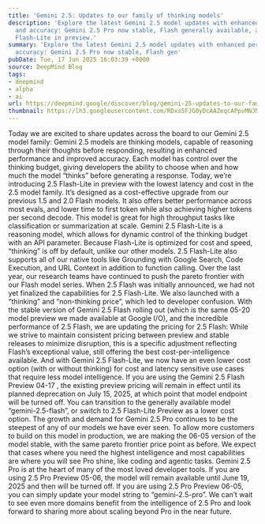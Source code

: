 ```yaml
---
title: 'Gemini 2.5: Updates to our family of thinking models'
description: 'Explore the latest Gemini 2.5 model updates with enhanced performance
  and accuracy: Gemini 2.5 Pro now stable, Flash generally available, and the new
  Flash-Lite in preview.'
summary: 'Explore the latest Gemini 2.5 model updates with enhanced performance and
  accuracy: Gemini 2.5 Pro now stable, Flash gen'
pubDate: Tue, 17 Jun 2025 16:03:39 +0000
source: DeepMind Blog
tags:
- deepmind
- alpha
- ai
url: https://deepmind.google/discover/blog/gemini-25-updates-to-our-family-of-thinking-models/
thumbnail: https://lh3.googleusercontent.com/RDxs5FJG0yDcAAZeqcAPpvMNJMUt1H-teV0SlcnXQppIH-gYRKLsjSJttY5_JvHnta4jqyOsoDiQip92MtXN8S6z0oV2GIiINuzcYuhFuLNGD5-u2-A=w528-h297-n-nu-rw
---
```


Today we are excited to share updates across the board to our Gemini 2.5 model family:
Gemini 2.5 models are thinking models, capable of reasoning through their thoughts before responding, resulting in enhanced performance and improved accuracy. Each model has control over the thinking budget, giving developers the ability to choose when and how much the model “thinks” before generating a response.
Today, we’re introducing 2.5 Flash-Lite in preview with the lowest latency and cost in the 2.5 model family. It’s designed as a cost-effective upgrade from our previous 1.5 and 2.0 Flash models. It also offers better performance across most evals, and lower time to first token while also achieving higher tokens per second decode. This model is great for high throughput tasks like classification or summarization at scale.
Gemini 2.5 Flash-Lite is a reasoning model, which allows for dynamic control of the thinking budget with an API parameter. Because Flash-Lite is optimized for cost and speed, “thinking” is off by default, unlike our other models. 2.5 Flash-Lite also supports all of our native tools like Grounding with Google Search, Code Execution, and URL Context in addition to function calling.
Over the last year, our research teams have continued to push the pareto frontier with our Flash model series. When 2.5 Flash was initially announced, we had not yet finalized the capabilities for 2.5 Flash-Lite. We also launched with a “thinking” and “non-thinking price”, which led to developer confusion.
With the stable version of Gemini 2.5 Flash rolling out (which is the same 05-20 model preview we made available at Google I/O), and the incredible performance of 2.5 Flash, we are updating the pricing for 2.5 Flash:
While we strive to maintain consistent pricing between preview and stable releases to minimize disruption, this is a specific adjustment reflecting Flash’s exceptional value, still offering the best cost-per-intelligence available.
And with Gemini 2.5 Flash-Lite, we now have an even lower cost option (with or without thinking) for cost and latency sensitive use cases that require less model intelligence.
If you are using the Gemini 2.5 Flash Preview 04-17 , the existing preview pricing will remain in effect until its planned deprecation on July 15, 2025, at which point that model endpoint will be turned off. You can transition to the generally available model “gemini-2.5-flash”, or switch to 2.5 Flash-Lite Preview as a lower cost option.
The growth and demand for Gemini 2.5 Pro continues to be the steepest of any of our models we have ever seen. To allow more customers to build on this model in production, we are making the 06-05 version of the model stable, with the same pareto frontier price point as before.
We expect that cases where you need the highest intelligence and most capabilities are where you will see Pro shine, like coding and agentic tasks. Gemini 2.5 Pro is at the heart of many of the most loved developer tools.
If you are using 2.5 Pro Preview 05-06, the model will remain available until June 19, 2025 and then will be turned off. If you are using 2.5 Pro Preview 06-05, you can simply update your model string to “gemini-2.5-pro”.
We can’t wait to see even more domains benefit from the intelligence of 2.5 Pro and look forward to sharing more about scaling beyond Pro in the near future.